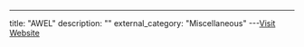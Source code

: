 ---
title: "AWEL"
description: ""
external_category: "Miscellaneous"
---[Visit Website](http://docs.dbgpt.cn/docs/awel/tutorial)

